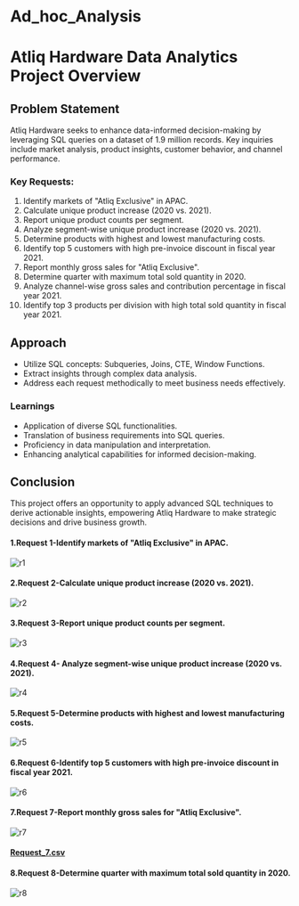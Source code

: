 # Ad_hoc_Analysis
# Atliq Hardware Data Analytics Project Overview

## Problem Statement
Atliq Hardware seeks to enhance data-informed decision-making by leveraging SQL queries on a dataset of 1.9 million records. Key inquiries include market analysis, product insights, customer behavior, and channel performance.

### Key Requests:
1. Identify markets of "Atliq Exclusive" in APAC.
2. Calculate unique product increase (2020 vs. 2021).
3. Report unique product counts per segment.
4. Analyze segment-wise unique product increase (2020 vs. 2021).
5. Determine products with highest and lowest manufacturing costs.
6. Identify top 5 customers with high pre-invoice discount in fiscal year 2021.
7. Report monthly gross sales for "Atliq Exclusive".
8. Determine quarter with maximum total sold quantity in 2020.
9. Analyze channel-wise gross sales and contribution percentage in fiscal year 2021.
10. Identify top 3 products per division with high total sold quantity in fiscal year 2021.

## Approach
- Utilize SQL concepts: Subqueries, Joins, CTE, Window Functions.
- Extract insights through complex data analysis.
- Address each request methodically to meet business needs effectively.

### Learnings
- Application of diverse SQL functionalities.
- Translation of business requirements into SQL queries.
- Proficiency in data manipulation and interpretation.
- Enhancing analytical capabilities for informed decision-making.

## Conclusion
This project offers an opportunity to apply advanced SQL techniques to derive actionable insights, empowering Atliq Hardware to make strategic decisions and drive business growth.
#### 1.Request 1-Identify markets of "Atliq Exclusive" in APAC.
![r1](https://github.com/ManuViswanath/Ad_hoc_Analysis/assets/70531153/19f31260-650e-484c-98db-17ef5c1b20a1)
#### 2.Request 2-Calculate unique product increase (2020 vs. 2021).
![r2](https://github.com/ManuViswanath/Ad_hoc_Analysis/assets/70531153/7884c1ac-9656-4a94-b636-1a2a3ce4c4ac)
#### 3.Request 3-Report unique product counts per segment.
![r3](https://github.com/ManuViswanath/Ad_hoc_Analysis/assets/70531153/08b201e6-f0aa-49cf-8f47-8ee15661ba78)
#### 4.Request 4- Analyze segment-wise unique product increase (2020 vs. 2021).
![r4](https://github.com/ManuViswanath/Ad_hoc_Analysis/assets/70531153/ef7a1987-07d8-46c8-9e4c-8dd0a5fe6cd3)
#### 5.Request 5-Determine products with highest and lowest manufacturing costs.
![r5](https://github.com/ManuViswanath/Ad_hoc_Analysis/assets/70531153/160488f1-af00-4e57-b0c2-2e8eb266206a)
#### 6.Request 6-Identify top 5 customers with high pre-invoice discount in fiscal year 2021.
![r6](https://github.com/ManuViswanath/Ad_hoc_Analysis/assets/70531153/874b8ced-024b-4379-931f-998ddcca5192)
#### 7.Request 7-Report monthly gross sales for "Atliq Exclusive".
![r7](https://github.com/ManuViswanath/Ad_hoc_Analysis/assets/70531153/b2f4e345-6702-444d-b042-430225cef817)
#### [Request_7.csv](https://github.com/ManuViswanath/Ad_hoc_Analysis/files/15052446/Request_7.csv)
#### 8.Request 8-Determine quarter with maximum total sold quantity in 2020.
![r8](https://github.com/ManuViswanath/Ad_hoc_Analysis/assets/70531153/5c35747d-4e6b-4963-beb8-e42f43d5fd79)


